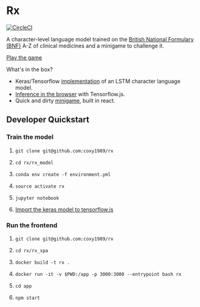 # Rx

[![CircleCI](https://circleci.com/gh/coxy1989/rx.svg?style=svg)](https://circleci.com/gh/coxy1989/rx)

A character-level language model trained on the [British National Formulary (BNF)](https://bnf.nice.org.uk/) A-Z of clinical medicines and a minigame to challenge it.

[Play the game](https://rx.coxy1989.com)

What's in the box?

- Keras/Tensorflow [implementation](https://nbviewer.jupyter.org/github/coxy1989/rx/blob/master/rx_model/rx.ipynb) of an LSTM character language model.
- [Inference in the browser](https://github.com/coxy1989/rx/blob/master/rx_spa/src/model.js) with Tensorflow.js.
- Quick and dirty [minigame](http://bucket-host-website-rx.s3-website.eu-west-2.amazonaws.com/), built in react.

## Developer Quickstart

### Train the model

1. `git clone git@github.com:coxy1989/rx`

2. `cd rx/rx_model` 

3. `conda env create -f environment.yml`

3. `source activate rx`

4. `jupyter notebook`

5. [Import the keras model to tensorflow.js](https://js.tensorflow.org/tutorials/import-keras.html)

### Run the frontend

1. `git clone git@github.com:coxy1989/rx`

2. `cd rx/rx_spa` 

3. `docker build -t rx .`

4. `docker run -it -v $PWD:/app -p 3000:3000 --entrypoint bash rx`

5. `cd app`

6. `npm start`


